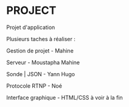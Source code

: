 # PROJECT
Projet d'application

Plusieurs taches à réaliser :

Gestion de projet - Mahine 

Serveur - Moustapha Mahine

Sonde | JSON  - Yann Hugo

Protocole RTNP  - Noé

Interface graphique - HTML/CSS à voir à la fin
